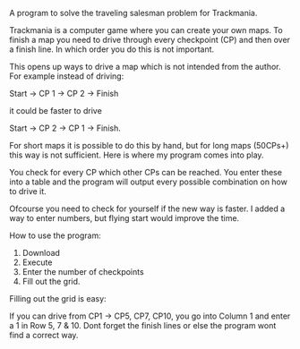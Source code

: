 A program to solve the traveling salesman problem for Trackmania.

Trackmania is a computer game where you can create your own maps. To finish a map you need to drive through every checkpoint (CP) and then over a finish line. In which order you do this is not important.

This opens up ways to drive a map which is not intended from the author. For example instead of driving: 

Start -> CP 1 -> CP 2 -> Finish

it could be faster to drive 


Start -> CP 2 -> CP 1 -> Finish.

For short maps it is possible to do this by hand, but for long maps (50CPs+) this way is not sufficient. Here is where my program comes into play. 

You check for every CP which other CPs can be reached. You enter these into a table and the program will output every possible combination on how to drive it.

Ofcourse you need to check for yourself if the new way is faster. I added a way to enter numbers, but flying start would improve the time.

How to use the program:

1. Download
2. Execute
3. Enter the number of checkpoints
4. Fill out the grid.

Filling out the grid is easy:

If you can drive from CP1 -> CP5, CP7, CP10, you go into Column 1 and enter a 1 in Row 5, 7 & 10. Dont forget the finish lines or else the program wont find a correct way.

